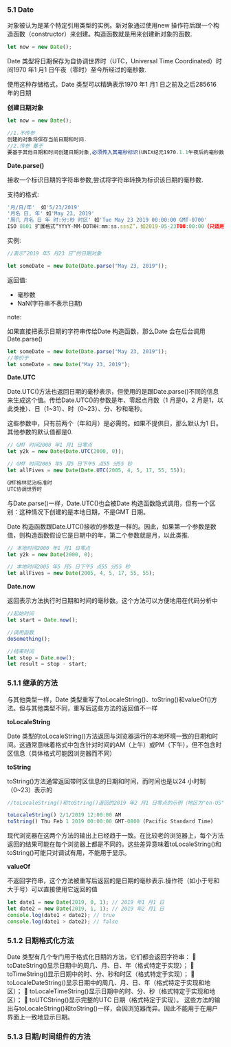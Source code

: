 ### 5.1 Date

对象被认为是某个特定引用类型的实例。新对象通过使用new 操作符后跟一个构造函数（constructor）来创建。构造函数就是用来创建新对象的函数.

```js
let now = new Date();
```

Date 类型将日期保存为自协调世界时（UTC，Universal Time Coordinated）时间1970 年1 月1 日午夜（零时）至今所经过的毫秒数.

使用这种存储格式，Date 类型可以精确表示1970 年1 月1 日之前及之后285616 年的日期

**创建日期对象**

```js
let now = new Date();

//1.不传参 
创建的对象将保存当前日期和时间. 
//2.传参 基于
要基于其他日期和时间创建日期对象,必须传入其毫秒标识(UNIX纪元1970.1.1午夜后的毫秒数).ECMAScript提供了两个辅助函数:Date.parse(), Date.UTC();
```



**Date.parse()**

接收一个标识日期的字符串参数,尝试将字符串转换为标识该日期的毫秒数.

支持的格式:

```js
'月/日/年'  如'5/23/2019'
'月名 日, 年' 如'May 23, 2019'
'周几 月名 日 年 时:分:秒 时区' 如'Tue May 23 2019 00:00:00 GMT-0700'
ISO 8601 扩展格式“YYYY-MM-DDTHH:mm:ss.sssZ”，如2019-05-23T00:00:00（只适用于兼容ES5 的实现）

```

实例:

```js
//表示“2019 年5 月23 日”的日期对象

let someDate = new Date(Date.parse("May 23, 2019"));
```

返回值:

* 毫秒数
* NaN(字符串不表示日期)

note:

如果直接把表示日期的字符串传给Date 构造函数，那么Date 会在后台调用Date.parse()

```js
let someDate = new Date(Date.parse("May 23, 2019"));
//等价于
let someDate = new Date("May 23, 2019");
```



**Date.UTC**

Date.UTC()方法也返回日期的毫秒表示，但使用的是跟Date.parse()不同的信息来生成这个值。传给Date.UTC()的参数是年、零起点月数（1 月是0，2 月是1，以此类推）、日（1~31）、时（0~23）、分、秒和毫秒。

这些参数中，只有前两个（年和月）是必需的。如果不提供日，那么默认为1 日。其他参数的默认值都是0.

```js
// GMT 时间2000 年1 月1 日零点
let y2k = new Date(Date.UTC(2000, 0));

// GMT 时间2005 年5 月5 日下午5 点55 分55 秒
let allFives = new Date(Date.UTC(2005, 4, 5, 17, 55, 55));

GMT格林尼治标准时
UTC协调世界时
```

与Date.parse()一样，Date.UTC()也会被Date 构造函数隐式调用，但有一个区别：这种情况下创建的是本地日期，不是GMT 日期。

Date 构造函数跟Date.UTC()接收的参数是一样的。因此，如果第一个参数是数值，则构造函数假设它是日期中的年，第二个参数就是月，以此类推.

```js
// 本地时间2000 年1 月1 日零点
let y2k = new Date(2000, 0);

// 本地时间2005 年5 月5 日下午5 点55 分55 秒
let allFives = new Date(2005, 4, 5, 17, 55, 55);
```





**Date.now**

返回表示方法执行时日期和时间的毫秒数。这个方法可以方便地用在代码分析中

```js
//起始时间
let start = Date.now();

//调用函数
doSomething();

//结束时间
let stop = Date.now();
let result = stop - start;
```



### 5.1.1 继承的方法

与其他类型一样，Date 类型重写了toLocaleString()、toString()和valueOf()方法。但与其他类型不同，重写后这些方法的返回值不一样

**toLocaleString**

Date 类型的toLocaleString()方法返回与浏览器运行的本地环境一致的日期和时间。这通常意味着格式中包含针对时间的AM（上午）或PM（下午），但不包含时区信息（具体格式可能因浏览器而不同）

**toString**

toString()方法通常返回带时区信息的日期和时间，而时间也是以24 小时制（0~23）表示的

```js
//toLocaleString()和toString()返回的2019 年2 月1 日零点的示例（地区为"en-US"的PST，即Pacific Standard Time，太平洋标准时间)

toLocaleString() 2/1/2019 12:00:00 AM
toString() Thu Feb 1 2019 00:00:00 GMT-0800 (Pacific Standard Time)
```

现代浏览器在这两个方法的输出上已经趋于一致。在比较老的浏览器上，每个方法返回的结果可能在每个浏览器上都是不同的。这些差异意味着toLocaleString()和toString()可能只对调试有用，不能用于显示。



**valueOf**

不返回字符串，这个方法被重写后返回的是日期的毫秒表示.操作符（如小于号和大于号）可以直接使用它返回的值

```js
let date1 = new Date(2019, 0, 1); // 2019 年1 月1 日
let date2 = new Date(2019, 1, 1); // 2019 年2 月1 日
console.log(date1 < date2); // true
console.log(date1 > date2); // false
```



### 5.1.2 日期格式化方法

Date 类型有几个专门用于格式化日期的方法，它们都会返回字符串：
 toDateString()显示日期中的周几、月、日、年（格式特定于实现）；
 toTimeString()显示日期中的时、分、秒和时区（格式特定于实现）；
 toLocaleDateString()显示日期中的周几、月、日、年（格式特定于实现和地区）；
 toLocaleTimeString()显示日期中的时、分、秒（格式特定于实现和地区）；
 toUTCString()显示完整的UTC 日期（格式特定于实现）。
这些方法的输出与toLocaleString()和toString()一样，会因浏览器而异。因此不能用于在用户界面上一致地显示日期。



### 5.1.3 日期/时间组件的方法

